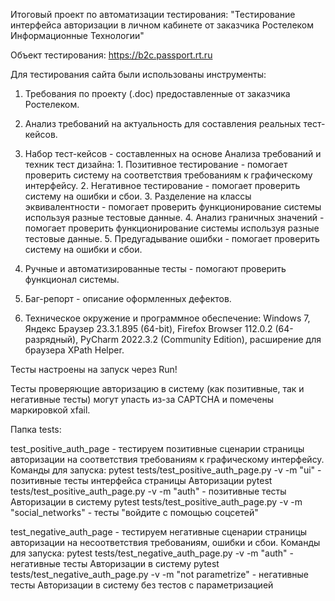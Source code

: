 Итоговый проект по автоматизации тестирования: "Тестирование интерфейса авторизации в личном кабинете от заказчика Ростелеком Информационные Технологии"

Объект тестирования: https://b2c.passport.rt.ru

Для тестирования сайта были использованы инструменты:
1. Требования по проекту (.doc) предоставленные от заказчика Ростелеком.
2. Анализ требований на актуальность для составления реальных тест-кейсов.
3. Набор тест-кейсов - составленных на основе Анализа требований и техник тест дизайна:
       1. Позитивное тестирование - помогает проверить систему на соответствия требованиям к графическому интерфейсу.
       2. Негативное тестирование - помогает проверить систему на ошибки и сбои.
       3. Разделение на классы эквивалентности - помогает проверить функционирование системы используя разные тестовые данные.
       4. Анализ граничных значений - помогает проверить функционирование системы используя разные тестовые данные.
       5. Предугадывание ошибки - помогает проверить систему на ошибки и сбои.
4. Ручные и автоматизированные тесты - помогают проверить функционал системы.
5. Баг-репорт - описание оформленных дефектов.

6. Техническое окружение и программное обеспечение: Windows 7, Яндекс Браузер 23.3.1.895 (64-bit), Firefox Browser 112.0.2 (64-разрядный),
PyCharm 2022.3.2 (Community Edition), расширение для браузера XPath Helper.

Тесты настроены на запуск через Run!

Тесты проверяющие авторизацию в систему (как позитивные, так и негативные тесты) могут упасть из-за CAPTCHA и помечены маркировкой xfail.

Папка tests:

test_positive_auth_page - тестируем позитивные сценарии страницы авторизации на соответствия требованиям к графическому интерфейсу.
Команды для запуска:
pytest tests/test_positive_auth_page.py -v -m "ui" - позитивные тесты интерфейса страницы Авторизации
pytest tests/test_positive_auth_page.py -v -m "auth" - позитивные тесты Авторизации в систему
pytest tests/test_positive_auth_page.py -v -m "social_networks" - тесты "войдите с помощью соцсетей"

test_negative_auth_page - тестируем негативные сценарии страницы авторизации на несоответствия требованиям, ошибки и сбои.
Команды для запуска:
pytest tests/test_negative_auth_page.py -v -m "auth" - негативные тесты Авторизации в систему
pytest tests/test_negative_auth_page.py -v -m "not parametrize" - негативные тесты Авторизации в систему без тестов с параметризацией

